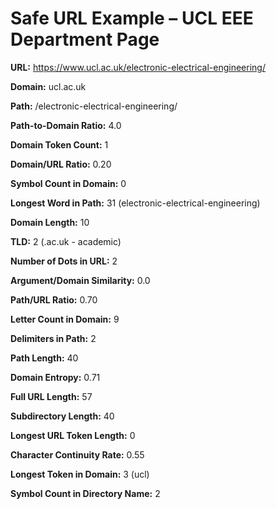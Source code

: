 # Safe URL Example – UCL EEE Department Page

**URL:** https://www.ucl.ac.uk/electronic-electrical-engineering/

**Domain:** ucl.ac.uk

**Path:** /electronic-electrical-engineering/

**Path-to-Domain Ratio:** 4.0

**Domain Token Count:** 1

**Domain/URL Ratio:** 0.20

**Symbol Count in Domain:** 0

**Longest Word in Path:** 31 (electronic-electrical-engineering)

**Domain Length:** 10

**TLD:** 2 (.ac.uk - academic)

**Number of Dots in URL:** 2

**Argument/Domain Similarity:** 0.0

**Path/URL Ratio:** 0.70

**Letter Count in Domain:** 9

**Delimiters in Path:** 2

**Path Length:** 40

**Domain Entropy:** 0.71

**Full URL Length:** 57

**Subdirectory Length:** 40

**Longest URL Token Length:** 0

**Character Continuity Rate:** 0.55

**Longest Token in Domain:** 3 (ucl)

**Symbol Count in Directory Name:** 2
